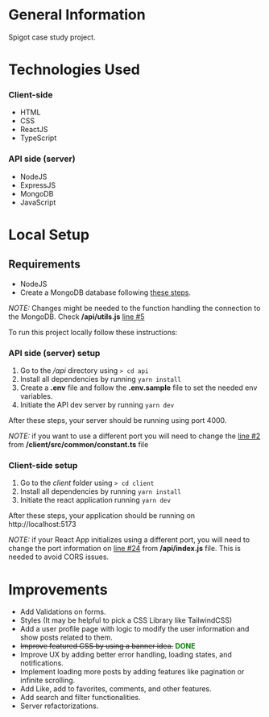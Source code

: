 # General Information

Spigot case study project.

# Technologies Used

### Client-side

- HTML
- CSS
- ReactJS
- TypeScript

### API side (server)

- NodeJS
- ExpressJS
- MongoDB
- JavaScript

# Local Setup

## Requirements

- NodeJS
- Create a MongoDB database following [these steps](https://www.mongodb.com/basics/create-database#option-1).

_NOTE:_ Changes might be needed to the function handling the connection to the MongoDB. Check **/api/utils.js** [line #5](https://github.com/Yergeni/spigot-study-case/blob/fd7cef7daa41783226b8949febf8706d3f5f70ab/api/utils.js#L5)

To run this project locally follow these instructions:

### API side (server) setup

1. Go to the _/api_ directory using `> cd api`
2. Install all dependencies by running `yarn install`
3. Create a **.env** file and follow the **.env.sample** file to set the needed env variables.
4. Initiate the API dev server by running `yarn dev`

After these steps, your server should be running using port 4000.

_NOTE:_ if you want to use a different port you will need to change the [line #2](https://github.com/Yergeni/spigot-study-case/blob/fd7cef7daa41783226b8949febf8706d3f5f70ab/client/src/common/constants.ts#L2) from **/client/src/common/constant.ts** file

### Client-side setup

1. Go to the _client_ folder using `> cd client`
2. Install all dependencies by running `yarn install`
3. Initiate the react application running `yarn dev`

After these steps, your application should be running on http://localhost:5173

_NOTE:_ if your React App initializes using a different port, you will need to change the port information on [line #24](https://github.com/Yergeni/spigot-study-case/blob/fd7cef7daa41783226b8949febf8706d3f5f70ab/api/index.js#L24) from **/api/index.js** file. This is needed to avoid CORS issues.

# Improvements

- Add Validations on forms.
- Styles (It may be helpful to pick a CSS Library like TailwindCSS)
- Add a user profile page with logic to modify the user information and show posts related to them.
- ~~Improve featured CSS by using a banner idea.~~ <span style="color: green; font-weight: bold">DONE</span>
- Improve UX by adding better error handling, loading states, and notifications.
- Implement loading more posts by adding features like pagination or infinite scrolling.
- Add Like, add to favorites, comments, and other features.
- Add search and filter functionalities.
- Server refactorizations.
